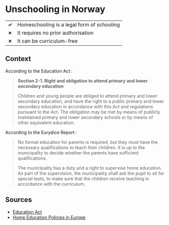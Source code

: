 # Unschooling in Norway
| | |
|-|-|
| __✓__ | Homeschooling is a legal form of schooling |
| __✗__ | It requires no prior authorisation |
| __✗__ | It can be curriculum-free |

## Context

According to the Education Act :

> **Section 2-1. Right and obligation to attend primary and lower secondary education**
> 
> Children and young people are obliged to attend primary and lower secondary education, and have the right to a public primary and lower secondary education in accordance with this Act and regulations pursuant to the Act. The obligation may be met by means of publicly maintained primary and lower secondary schools or by means of other equivalent education.

According to the Eurydice Report :

> No formal education for parents is required, but they must have the necessary qualifications to teach their children. It is up to the municipality to decide whether the parents have sufficient qualifications.

> The municipality has a duty and a right to supervise home education. As part of the supervision, the municipality shall ask the pupil to sit for special tests, to make sure that the children receive teaching in accordance with the curriculum.
## Sources

* [Education Act](https://www.ilo.org/dyn/natlex/natlex4.detail?p_lang=en&p_isn=68581&p_country=NOR&p_count=1505&p_classification=09&p_classcount=42)
* [Home Education Policies in Europe](https://op.europa.eu/en/publication-detail/-/publication/ea077239-e244-11e8-b690-01aa75ed71a1)
